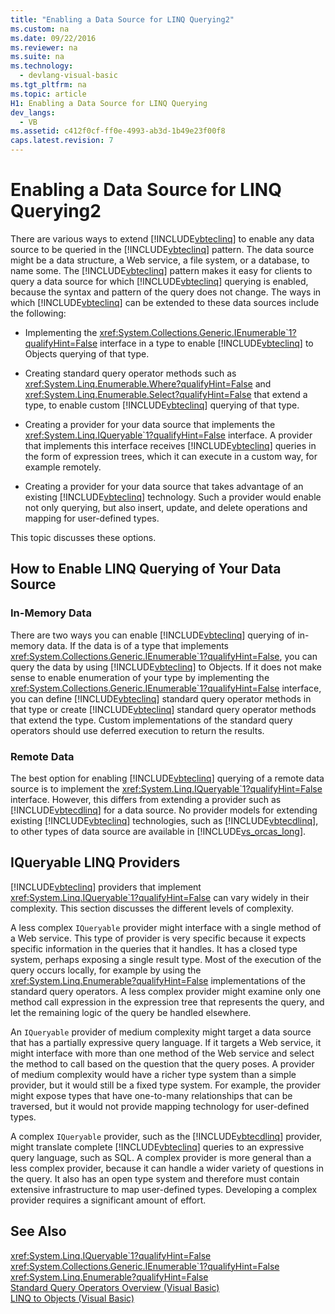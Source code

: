 ```yaml
---
title: "Enabling a Data Source for LINQ Querying2"
ms.custom: na
ms.date: 09/22/2016
ms.reviewer: na
ms.suite: na
ms.technology: 
  - devlang-visual-basic
ms.tgt_pltfrm: na
ms.topic: article
H1: Enabling a Data Source for LINQ Querying
dev_langs: 
  - VB
ms.assetid: c412f0cf-ff0e-4993-ab3d-1b49e23f00f8
caps.latest.revision: 7
---
```

# Enabling a Data Source for LINQ Querying2
There are various ways to extend [!INCLUDE[vbteclinq](../vs140/includes/vbteclinq_md.md)] to enable any data source to be queried in the [!INCLUDE[vbteclinq](../vs140/includes/vbteclinq_md.md)] pattern. The data source might be a data structure, a Web service, a file system, or a database, to name some. The [!INCLUDE[vbteclinq](../vs140/includes/vbteclinq_md.md)] pattern makes it easy for clients to query a data source for which [!INCLUDE[vbteclinq](../vs140/includes/vbteclinq_md.md)] querying is enabled, because the syntax and pattern of the query does not change. The ways in which [!INCLUDE[vbteclinq](../vs140/includes/vbteclinq_md.md)] can be extended to these data sources include the following:  
  
-   Implementing the <xref:System.Collections.Generic.IEnumerable`1?qualifyHint=False> interface in a type to enable [!INCLUDE[vbteclinq](../vs140/includes/vbteclinq_md.md)] to Objects querying of that type.  
  
-   Creating standard query operator methods such as <xref:System.Linq.Enumerable.Where?qualifyHint=False> and <xref:System.Linq.Enumerable.Select?qualifyHint=False> that extend a type, to enable custom [!INCLUDE[vbteclinq](../vs140/includes/vbteclinq_md.md)] querying of that type.  
  
-   Creating a provider for your data source that implements the <xref:System.Linq.IQueryable`1?qualifyHint=False> interface. A provider that implements this interface receives [!INCLUDE[vbteclinq](../vs140/includes/vbteclinq_md.md)] queries in the form of expression trees, which it can execute in a custom way, for example remotely.  
  
-   Creating a provider for your data source that takes advantage of an existing [!INCLUDE[vbteclinq](../vs140/includes/vbteclinq_md.md)] technology. Such a provider would enable not only querying, but also insert, update, and delete operations and mapping for user-defined types.  
  
 This topic discusses these options.  
  
## How to Enable LINQ Querying of Your Data Source  
  
### In-Memory Data  
 There are two ways you can enable [!INCLUDE[vbteclinq](../vs140/includes/vbteclinq_md.md)] querying of in-memory data. If the data is of a type that implements <xref:System.Collections.Generic.IEnumerable`1?qualifyHint=False>, you can query the data by using [!INCLUDE[vbteclinq](../vs140/includes/vbteclinq_md.md)] to Objects. If it does not make sense to enable enumeration of your type by implementing the <xref:System.Collections.Generic.IEnumerable`1?qualifyHint=False> interface, you can define [!INCLUDE[vbteclinq](../vs140/includes/vbteclinq_md.md)] standard query operator methods in that type or create [!INCLUDE[vbteclinq](../vs140/includes/vbteclinq_md.md)] standard query operator methods that extend the type. Custom implementations of the standard query operators should use deferred execution to return the results.  
  
### Remote Data  
 The best option for enabling [!INCLUDE[vbteclinq](../vs140/includes/vbteclinq_md.md)] querying of a remote data source is to implement the <xref:System.Linq.IQueryable`1?qualifyHint=False> interface. However, this differs from extending a provider such as [!INCLUDE[vbtecdlinq](../vs140/includes/vbtecdlinq_md.md)] for a data source. No provider models for extending existing [!INCLUDE[vbteclinq](../vs140/includes/vbteclinq_md.md)] technologies, such as [!INCLUDE[vbtecdlinq](../vs140/includes/vbtecdlinq_md.md)], to other types of data source are available in [!INCLUDE[vs_orcas_long](../vs140/includes/vs_orcas_long_md.md)].  
  
## IQueryable LINQ Providers  
 [!INCLUDE[vbteclinq](../vs140/includes/vbteclinq_md.md)] providers that implement <xref:System.Linq.IQueryable`1?qualifyHint=False> can vary widely in their complexity. This section discusses the different levels of complexity.  
  
 A less complex `IQueryable` provider might interface with a single method of a Web service. This type of provider is very specific because it expects specific information in the queries that it handles. It has a closed type system, perhaps exposing a single result type. Most of the execution of the query occurs locally, for example by using the <xref:System.Linq.Enumerable?qualifyHint=False> implementations of the standard query operators. A less complex provider might examine only one method call expression in the expression tree that represents the query, and let the remaining logic of the query be handled elsewhere.  
  
 An `IQueryable` provider of medium complexity might target a data source that has a partially expressive query language. If it targets a Web service, it might interface with more than one method of the Web service and select the method to call based on the question that the query poses. A provider of medium complexity would have a richer type system than a simple provider, but it would still be a fixed type system. For example, the provider might expose types that have one-to-many relationships that can be traversed, but it would not provide mapping technology for user-defined types.  
  
 A complex `IQueryable` provider, such as the [!INCLUDE[vbtecdlinq](../vs140/includes/vbtecdlinq_md.md)] provider, might translate complete [!INCLUDE[vbteclinq](../vs140/includes/vbteclinq_md.md)] queries to an expressive query language, such as SQL. A complex provider is more general than a less complex provider, because it can handle a wider variety of questions in the query. It also has an open type system and therefore must contain extensive infrastructure to map user-defined types. Developing a complex provider requires a significant amount of effort.  
  
## See Also  
 <xref:System.Linq.IQueryable`1?qualifyHint=False>   
 <xref:System.Collections.Generic.IEnumerable`1?qualifyHint=False>   
 <xref:System.Linq.Enumerable?qualifyHint=False>   
 [Standard Query Operators Overview (Visual Basic)](../vs140/standard-query-operators-overview--visual-basic-.md)   
 [LINQ to Objects (Visual Basic)](../vs140/linq-to-objects--visual-basic-.md)